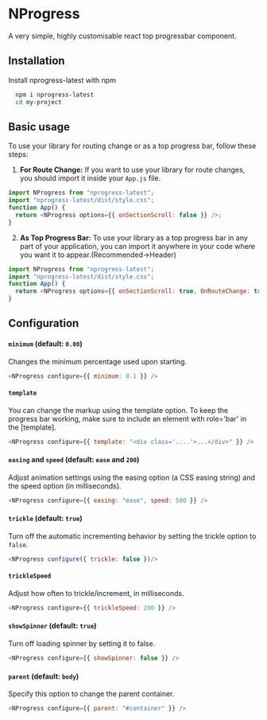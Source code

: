 # NProgress

A very simple, highly customisable react top progressbar component.

## Installation

Install nprogress-latest with npm

```bash
  npm i nprogress-latest
  cd my-project
```

## Basic usage

To use your library for routing change or as a top progress bar, follow these steps:

1. **For Route Change:**
   If you want to use your library for route changes, you should import it inside your `App.js` file.

```javascript
import NProgress from "nprogress-latest";
import "nprogress-latest/dist/style.css";
function App() {
  return <NProgress options={{ onSectionScroll: false }} />;
}
```

2. **As Top Progress Bar:**
   To use your library as a top progress bar in any part of your application, you can import it anywhere in your code where you want it to appear.(Recommended->Header)

```javascript
import NProgress from "nprogress-latest";
import "nprogress-latest/dist/style.css";
function App() {
  return <NProgress options={{ onSectionScroll: true, OnRouteChange: true }} />;
}
```

## Configuration

#### `minimum` (default: `0.08`)

Changes the minimum percentage used upon starting.

```js
<NProgress configure={{ minimum: 0.1 }} />
```

#### `template`

You can change the markup using the template option. To keep the progress bar working, make sure to include an element with role='bar' in the [template].

```js
<NProgress configure={{ template: "<div class='....'>...</div>" }} />
```

#### `easing` and `speed` (default: `ease` and `200`)

Adjust animation settings using the easing option (a CSS easing string) and the speed option (in milliseconds).

```js
<NProgress configure={{ easing: "ease", speed: 500 }} />
```

#### `trickle` (default: `true`)

Turn off the automatic incrementing behavior by setting the trickle option to `false`.

```js
<NProgress configure({ trickle: false })/>
```

#### `trickleSpeed`

Adjust how often to trickle/increment, in milliseconds.

```js
<NProgress configure={{ trickleSpeed: 200 }} />
```

#### `showSpinner` (default: `true`)

Turn off loading spinner by setting it to false.

```js
<NProgress configure={{ showSpinner: false }} />
```

#### `parent` (default: `body`)

Specify this option to change the parent container.

```js
<NProgress configure={{ parent: "#container" }} />
```
